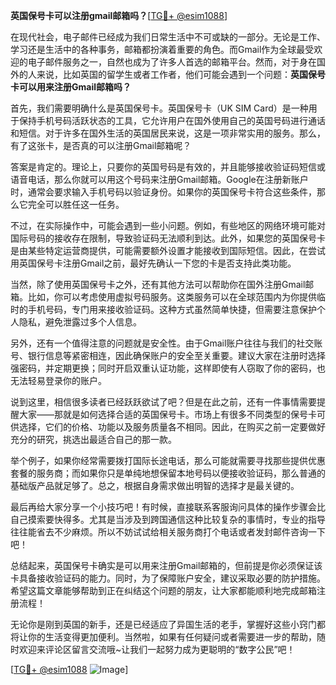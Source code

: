 **英国保号卡可以注册gmail邮箱吗？**[[TG💪+ @esim1088](https://t.me/s/esim1088)]

在现代社会，电子邮件已经成为我们日常生活中不可或缺的一部分。无论是工作、学习还是生活中的各种事务，邮箱都扮演着重要的角色。而Gmail作为全球最受欢迎的电子邮件服务之一，自然也成为了许多人首选的邮箱平台。然而，对于身在国外的人来说，比如英国的留学生或者工作者，他们可能会遇到一个问题：**英国保号卡可以用来注册Gmail邮箱吗？**

首先，我们需要明确什么是英国保号卡。英国保号卡（UK SIM Card）是一种用于保持手机号码活跃状态的工具，它允许用户在国外使用自己的英国号码进行通话和短信。对于许多在国外生活的英国居民来说，这是一项非常实用的服务。那么，有了这张卡，是否真的可以注册Gmail邮箱呢？

答案是肯定的。理论上，只要你的英国号码是有效的，并且能够接收验证码短信或语音电话，那么你就可以用这个号码来注册Gmail邮箱。Google在注册新账户时，通常会要求输入手机号码以验证身份。如果你的英国保号卡符合这些条件，那么它完全可以胜任这一任务。

不过，在实际操作中，可能会遇到一些小问题。例如，有些地区的网络环境可能对国际号码的接收存在限制，导致验证码无法顺利到达。此外，如果您的英国保号卡是由某些特定运营商提供，可能需要额外设置才能接收到国际短信。因此，在尝试用英国保号卡注册Gmail之前，最好先确认一下您的卡是否支持此类功能。

当然，除了使用英国保号卡之外，还有其他方法可以帮助你在国外注册Gmail邮箱。比如，你可以考虑使用虚拟号码服务。这类服务可以在全球范围内为你提供临时的手机号码，专门用来接收验证码。这种方式虽然简单快捷，但需要注意保护个人隐私，避免泄露过多个人信息。

另外，还有一个值得注意的问题就是安全性。由于Gmail账户往往与我们的社交账号、银行信息等紧密相连，因此确保账户的安全至关重要。建议大家在注册时选择强密码，并定期更换；同时开启双重认证功能，这样即使有人窃取了你的密码，也无法轻易登录你的账户。

说到这里，相信很多读者已经跃跃欲试了吧？但是在此之前，还有一件事情需要提醒大家——那就是如何选择合适的英国保号卡。市场上有很多不同类型的保号卡可供选择，它们的价格、功能以及服务质量各不相同。因此，在购买之前一定要做好充分的研究，挑选出最适合自己的那一款。

举个例子，如果你经常需要拨打国际长途电话，那么可能就需要寻找那些提供优惠套餐的服务商；而如果你只是单纯地想保留本地号码以便接收验证码，那么普通的基础版产品就足够了。总之，根据自身需求做出明智的选择才是最关键的。

最后再给大家分享一个小技巧吧！有时候，直接联系客服询问具体的操作步骤会比自己摸索要快得多。尤其是当涉及到跨国通信这种比较复杂的事情时，专业的指导往往能省去不少麻烦。所以不妨试试给相关服务商打个电话或者发封邮件咨询一下吧！

总结起来，英国保号卡确实是可以用来注册Gmail邮箱的，但前提是你必须保证该卡具备接收验证码的能力。同时，为了保障账户安全，建议采取必要的防护措施。希望这篇文章能够帮助到正在纠结这个问题的朋友，让大家都能顺利地完成邮箱注册流程！

无论你是刚到英国的新手，还是已经适应了异国生活的老手，掌握好这些小窍门都将让你的生活变得更加便利。当然啦，如果有任何疑问或者需要进一步的帮助，随时欢迎来评论区留言交流哦~让我们一起努力成为更聪明的“数字公民”吧！

[[TG💪+ @esim1088](https://t.me/s/esim1088) ![Image](https://i.postimg.cc/4NQfJmqS/Snipaste-2025-05-13-00-14-12.png)]